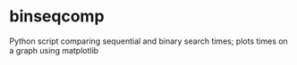 # binseqcomp
Python script comparing sequential and binary search times; plots times on a graph using matplotlib
